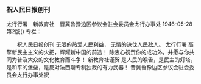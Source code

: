 ### 祝人民日报创刊
太行行署　新教育社　晋冀鲁豫边区参议会驻会委员会太行办事处
1946-05-28
第2版()
专栏：

　　祝人民日报创刊
    无限的热爱人民利益，
    无情的诛伐人民敌人。
    太行行署
    高擎新民主主义的火把，辉耀新中国的前途！
    除衷心祝贺你的成功外，并愿与你共同为普及大众的文化教育而斗争！
    新教育社谨贺
    是人民的喉舌，是民主的灯塔，是和平的堡垒，是反对法西斯专制独裁的有力武器！
    晋冀鲁豫边区参议会驻会委员会太行办事处祝
